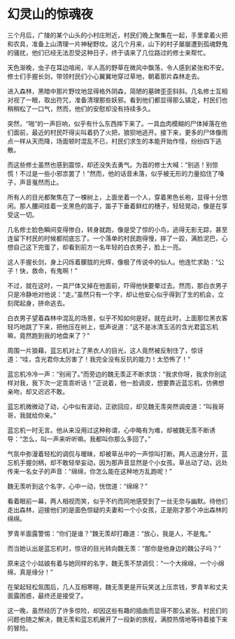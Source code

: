 # 幻灵山的惊魂夜

三个月后，广陵的某个山头的小村庄附近，村民们晚上聚集在一起，手里拿着火把和农具，准备上山清理一片神秘野坟。这几个月来，山下的村子屡屡遭到孤魂野鬼的骚扰，他们已经无法忍受这种日子，终于请来了几位路过的修士来帮忙。

天色渐晚，虫子在耳边喧闹，半人高的野草在微风中飘荡，令人感到紧张和不安。修士们手握长剑，带领村民们小心翼翼地穿过草地，朝着那片森林走去。

进入森林，黑暗中那片野坟地显得格外阴森，简陋的墓碑歪歪斜斜。几名修士互相对视了一眼，取出符咒，准备清理那些妖邪。看到他们都显得那么镇定，村民们也稍稍松了一口气，然而，他们的安慰却没有持续多久。

突然，“啪”的一声巨响，似乎有什么东西摔下来了。一具血肉模糊的尸体掉落在他们面前，最近的村民吓得尖叫着扔了火把，狼狈地逃开。接下来，更多的尸体像雨点一样从天而降，场面顿时混乱不已，村民们求生的本能开始作怪，纷纷四下逃散。

而这些修士虽然也感到震惊，却还没失去勇气。为首的修士大喊：“别逃！别惊慌！不过是一些小邪祟罢了！”然而，他的话音未落，似乎被无形的力量掐住了嗓子，声音戛然而止。

所有人的目光都聚焦在了一棵树上，上面坐着一个人，穿着黑色长袍，显得十分悠闲。那人腰间挂着一支黑色的笛子，笛子下垂着鲜红的穗子，轻轻晃动，像是在享受这一切。

几名修士脸色瞬间变得惨白，转身就跑，像是受了惊的小鸟，逃得无影无踪，甚至连留下村民的时候都彻底忘了。一个落单的村民跑得慢，摔了一跤，满脸泥巴，心想自己这下完蛋了，却看到前方一名年轻的白衣男子，脸上一亮。

这人手握长剑，身上闪烁着朦胧的光辉，像极了传说中的仙人。他连忙求助：“公子！快，救命，有鬼啊！”

不过，就在这时，一具尸体又掉在他面前，吓得他快要晕过去。然而，那白衣男子只是冷静地对他说：“走。”虽然只有一个字，却让他安心似乎得到了生的机会，立刻爬起身，拼命逃去。

白衣男子望着森林中混乱的场景，似乎不知如何是好。就在此时，上面那位黑衣客轻巧地跳了下来，把他压在树上，低声说道：“这不是冰清玉洁的含光君蓝忘机嘛，竟然跑到我的地盘来了？”

周围一片狼藉，蓝忘机对上了黑衣人的目光，这人竟然被反制住了，惊讶道：“哇，含光君你太厉害了！我完全没有反抗的能力！太恐怖了！”

蓝忘机冷冷一声：“别闹了。”而旁边的魏无羡正不断求饶：“我求你呀，我求你别这样对我，我下次一定乖乖听话！”正说着，他一脸调皮，想要靠近蓝忘机，仿佛想亲吻，却又迟迟不敢。

蓝忘机微微动了动，心中似有波动，正欲回应，却见魏无羡突然调皮道：“叫我哥哥，我就给你亲。”

蓝忘机一时无言。他从来没用过这种称谓，心中略有为难，却被魏无羡不断诱导：“怎么，叫一声来听听嘛。我都叫你那么多回了。”

气氛中弥漫着轻松的调侃与暧昧，却被草丛中的一声惊叫打断。两人迅速分开，蓝忘机手握剑柄，却不敢轻举妄动，因为那声音显然是个小女孩。草丛动了动，远处传来一名女子的声音：“绵绵，你怎么能在这种地方乱跑呢！”

魏无羡听到这个名字，心中一动，恍惚道：“绵绵？”

看着眼前一幕，两人相视而笑，似乎不约而同地感受到了一丝无奈与幽默。待他们走出森林，迎接他们的是面色惊疑的夫妻和一个小女孩，正是刚才那个冲出森林的绵绵。

罗青羊面露警惕：“你们是谁？”魏无羡却打趣道：“放心，我是人，不是鬼。”

而当她认出是蓝忘机时，惊讶的目光转向魏无羡：“那你是他身边的魏公子吗？”

原来这个小姑娘有着与她同样的名字，魏无羡不禁调侃：“一个大绵绵，一个小绵绵，真是缘分！”

在架起轻松氛围后，几人互相寒暄，魏无羡更是开玩笑送上压祟钱，罗青羊和丈夫面露困惑，最终还是接受了。

这一晚，虽然经历了许多惊险，却因这些有趣的插曲而显得不那么紧张。村民们的问题也随之解决，魏无羡和蓝忘机展开了一段新的旅程，满腔热情地等待着接下来的冒险。
